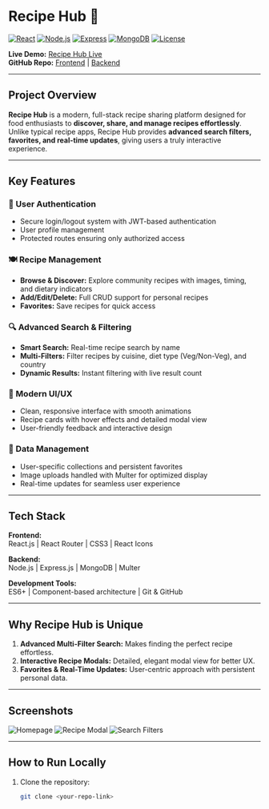 # Recipe Hub 🍳

[![React](https://img.shields.io/badge/React-17.0.2-blue?logo=react&logoColor=white)](https://reactjs.org/)
[![Node.js](https://img.shields.io/badge/Node.js-18.16-green?logo=node.js&logoColor=white)](https://nodejs.org/)
[![Express](https://img.shields.io/badge/Express-4.18.2-black?logo=express&logoColor=white)](https://expressjs.com/)
[![MongoDB](https://img.shields.io/badge/MongoDB-6.1.5-green?logo=mongodb&logoColor=white)](https://www.mongodb.com/)
[![License](https://img.shields.io/badge/License-MIT-blue)](LICENSE)

**Live Demo:** [Recipe Hub Live](#)  
**GitHub Repo:** [Frontend](#) | [Backend](#)

---

## Project Overview

**Recipe Hub** is a modern, full-stack recipe sharing platform designed for food enthusiasts to **discover, share, and manage recipes effortlessly**. Unlike typical recipe apps, Recipe Hub provides **advanced search filters, favorites, and real-time updates**, giving users a truly interactive experience.

---

## Key Features

### 🔐 User Authentication
- Secure login/logout system with JWT-based authentication  
- User profile management  
- Protected routes ensuring only authorized access  

### 🍽️ Recipe Management
- **Browse & Discover:** Explore community recipes with images, timing, and dietary indicators  
- **Add/Edit/Delete:** Full CRUD support for personal recipes  
- **Favorites:** Save recipes for quick access  

### 🔍 Advanced Search & Filtering
- **Smart Search:** Real-time recipe search by name  
- **Multi-Filters:** Filter recipes by cuisine, diet type (Veg/Non-Veg), and country  
- **Dynamic Results:** Instant filtering with live result count  

### 🎨 Modern UI/UX
- Clean, responsive interface with smooth animations  
- Recipe cards with hover effects and detailed modal view  
- User-friendly feedback and interactive design  

### 💾 Data Management
- User-specific collections and persistent favorites  
- Image uploads handled with Multer for optimized display  
- Real-time updates for seamless user experience  

---

## Tech Stack

**Frontend:**  
React.js | React Router | CSS3 | React Icons  

**Backend:**  
Node.js | Express.js | MongoDB | Multer  

**Development Tools:**  
ES6+ | Component-based architecture | Git & GitHub  

---

## Why Recipe Hub is Unique
1. **Advanced Multi-Filter Search:** Makes finding the perfect recipe effortless.  
2. **Interactive Recipe Modals:** Detailed, elegant modal view for better UX.  
3. **Favorites & Real-Time Updates:** User-centric approach with persistent personal data.  

---

## Screenshots

![Homepage](#)
![Recipe Modal](#)
![Search Filters](#)

---

## How to Run Locally

1. Clone the repository:  
   ```bash
   git clone <your-repo-link>
